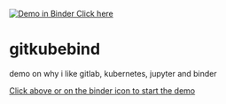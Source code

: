 
[![Demo in Binder Click here](http://mybinder.org/badge.svg)](https://mybinder.org/v2/gh/kcompher/gitkubebind/master?filepath=gitkubebind_demo_new.ipynb)

# gitkubebind
demo on why i like gitlab, kubernetes, jupyter and binder 


[Click above or on the binder icon to start the demo](https://mybinder.org/v2/gh/kcompher/gitkubebind/master?filepath=gitkubebind_demo_new.ipynb)
